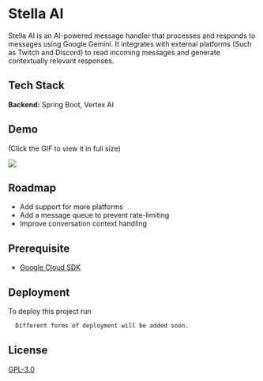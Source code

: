 # Stella AI

Stella AI is an AI-powered message handler that processes and responds to messages using Google Gemini. It integrates with external platforms (Such as Twitch and Discord) to read incoming messages and generate contextually relevant responses.

## Tech Stack

**Backend:** Spring Boot, Vertex AI

## Demo
(Click the GIF to view it in full size)

![](https://i.imgur.com/8ZniZi2.gif)

## Roadmap

- Add support for more platforms
- Add a message queue to prevent rate-limiting
- Improve conversation context handling

## Prerequisite

- [Google Cloud SDK](https://cloud.google.com/sdk?hl=en)

## Deployment

To deploy this project run

```bash
  Different forms of deployment will be added soon.
```

## License

[GPL-3.0](https://choosealicense.com/licenses/gpl-3.0/)
